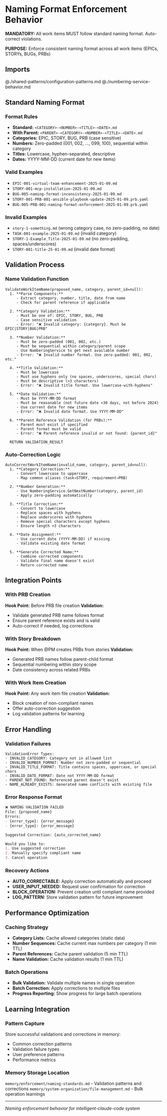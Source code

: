# Naming Format Enforcement Behavior

**MANDATORY:** All work items MUST follow standard naming format. Auto-correct violations.

**PURPOSE:** Enforce consistent naming format across all work items (EPICs, STORYs, BUGs, PRBs)

## Imports
@./shared-patterns/configuration-patterns.md
@./numbering-service-behavior.md

## Standard Naming Format

### Format Rules
- **Standard:** `<CATEGORY>-<NUMBER>-<TITLE>-<DATE>.md`
- **With Parent:** `<PARENT>-<CATEGORY>-<NUMBER>-<TITLE>-<DATE>.md`
- **Categories:** EPIC, STORY, BUG, PRB (case sensitive)
- **Numbers:** Zero-padded (001, 002, ..., 099, 100), sequential within category
- **Titles:** Lowercase, hyphen-separated, descriptive
- **Dates:** YYYY-MM-DD (current date for new items)

### Valid Examples
- `EPIC-001-virtual-team-enhancement-2025-01-09.md`
- `STORY-001-mcp-installation-2025-01-09.md`
- `BUG-005-naming-format-inconsistency-2025-01-09.md`
- `STORY-001-PRB-001-ansible-playbook-update-2025-01-09.prb.yaml`
- `BUG-005-PRB-001-naming-format-enforcement-2025-01-09.prb.yaml`

### Invalid Examples
- `story-1-something.md` (wrong category case, no zero-padding, no date)
- `TASK-001-example-2025-01-09.md` (invalid category)
- `STORY-1-Example_Title-2025-01-09.md` (no zero-padding, spaces/underscores)
- `STORY-001-title-25-01-09.md` (invalid date format)

## Validation Process

### Name Validation Function
```
ValidateWorkItemName(proposed_name, category, parent_id=null):
  1. **Parse Components:**
     - Extract category, number, title, date from name
     - Check for parent reference if applicable
  
  2. **Category Validation:**
     - Must be one of: EPIC, STORY, BUG, PRB
     - Case sensitive validation
     - Error: "❌ Invalid category: {category}. Must be EPIC|STORY|BUG|PRB"
  
  3. **Number Validation:**
     - Must be zero-padded (001, 002, etc.)
     - Must be sequential within category/parent scope
     - Use NumberingService to get next available number
     - Error: "❌ Invalid number format. Use zero-padded: 001, 002, etc."
  
  4. **Title Validation:**
     - Must be lowercase
     - Must use hyphens only (no spaces, underscores, special chars)
     - Must be descriptive (>3 characters)
     - Error: "❌ Invalid title format. Use lowercase-with-hyphens"
  
  5. **Date Validation:**
     - Must be YYYY-MM-DD format
     - Must be reasonable (not future date >30 days, not before 2024)
     - Use current date for new items
     - Error: "❌ Invalid date format. Use YYYY-MM-DD"
  
  6. **Parent Reference Validation (for PRBs):**
     - Parent must exist if specified
     - Parent format must be valid
     - Error: "❌ Parent reference invalid or not found: {parent_id}"
  
  RETURN VALIDATION_RESULT
```

### Auto-Correction Logic
```
AutoCorrectWorkItemName(invalid_name, category, parent_id=null):
  1. **Category Correction:**
     - Convert lowercase to uppercase
     - Map common aliases (task→STORY, requirement→PRB)
  
  2. **Number Generation:**
     - Use NumberingService.GetNextNumber(category, parent_id)
     - Apply zero-padding automatically
  
  3. **Title Correction:**
     - Convert to lowercase
     - Replace spaces with hyphens
     - Replace underscores with hyphens
     - Remove special characters except hyphens
     - Ensure length >3 characters
  
  4. **Date Assignment:**
     - Use current date (YYYY-MM-DD) if missing
     - Validate existing date format
  
  5. **Generate Corrected Name:**
     - Combine corrected components
     - Validate final name doesn't exist
     - Return corrected name
```

## Integration Points

### With PRB Creation
**Hook Point:** Before PRB file creation
**Validation:** 
- Validate generated PRB name follows format
- Ensure parent reference exists and is valid
- Auto-correct if needed, log corrections

### With Story Breakdown
**Hook Point:** When @PM creates PRBs from stories
**Validation:**
- Generated PRB names follow parent-child format
- Sequential numbering within story scope
- Date consistency across related PRBs

### With Work Item Creation
**Hook Point:** Any work item file creation
**Validation:**
- Block creation of non-compliant names
- Offer auto-correction suggestion
- Log validation patterns for learning

## Error Handling

### Validation Failures
```
ValidationError Types:
- INVALID_CATEGORY: Category not in allowed list
- INVALID_NUMBER_FORMAT: Number not zero-padded or sequential
- INVALID_TITLE_FORMAT: Title contains spaces, uppercase, or special chars
- INVALID_DATE_FORMAT: Date not YYYY-MM-DD format
- PARENT_NOT_FOUND: Referenced parent doesn't exist
- NAME_ALREADY_EXISTS: Generated name conflicts with existing file
```

### Error Response Format
```markdown
❌ NAMING VALIDATION FAILED
File: {proposed_name}
Errors:
- {error_type}: {error_message}
- {error_type}: {error_message}

Suggested Correction: {auto_corrected_name}

Would you like to:
1. Use suggested correction
2. Manually specify compliant name
3. Cancel operation
```

### Recovery Actions
- **AUTO_CORRECTABLE:** Apply correction automatically and proceed
- **USER_INPUT_NEEDED:** Request user confirmation for correction
- **BLOCK_OPERATION:** Prevent creation until compliant name provided
- **LOG_PATTERN:** Store validation pattern for future improvement

## Performance Optimization

### Caching Strategy
- **Category Lists:** Cache allowed categories (static data)
- **Number Sequences:** Cache current max numbers per category (1 min TTL)
- **Parent References:** Cache parent validation (5 min TTL)
- **Name Validation:** Cache validation results (1 min TTL)

### Batch Operations
- **Bulk Validation:** Validate multiple names in single operation
- **Batch Correction:** Apply corrections to multiple files
- **Progress Reporting:** Show progress for large batch operations

## Learning Integration

### Pattern Capture
Store successful validations and corrections in memory:
- Common correction patterns
- Validation failure types
- User preference patterns
- Performance metrics

### Memory Storage Location
`memory/enforcement/naming-standards.md` - Validation patterns and corrections
`memory/system-organization/file-management.md` - Bulk operation learnings

---
*Naming enforcement behavior for intelligent-claude-code system*